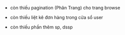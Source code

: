 - còn thiếu pagination (Phân Trang) cho trang browse

- còn thiếu liệt kê đơn hàng trong cửa sổ user

- còn thiếu phần thêm sp, dssp